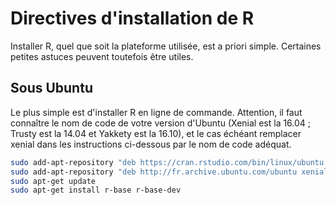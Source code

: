 # Directives d'installation de R

Installer R, quel que soit la plateforme utilisée, est a priori simple. Certaines petites astuces peuvent toutefois être utiles.

## Sous Ubuntu

Le plus simple est d'installer R en ligne de commande. Attention, il faut connaître le nom de code de votre version d'Ubuntu (Xenial est la 16.04 ; Trusty est la 14.04 et Yakkety est la 16.10), et le cas échéant remplacer xenial dans les instructions ci-dessous par le nom de code adéquat.

```bash
sudo add-apt-repository "deb https://cran.rstudio.com/bin/linux/ubuntu xenial/"
sudo add-apt-repository "deb http://fr.archive.ubuntu.com/ubuntu xenial-backports main restricted universe"
sudo apt-get update
sudo apt-get install r-base r-base-dev
```
